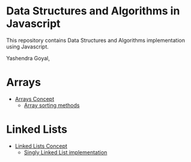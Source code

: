 # Data Structures and Algorithms in Javascript

This repository contains Data Structures and Algorithms implementation using Javascript.

Yashendra Goyal,<br />

# Arrays

* [Arrays Concept](https://github.com/ygoyal25/dsa-javascript/tree/master/data-structures/arrays)
    * [Array sorting methods](sort-array.js)

# Linked Lists

* [Linked Lists Concept](https://github.com/ygoyal25/dsa-javascript/tree/master/data-structures/linked-lists)
    * [Singly Linked List implementation](linked-lists/linked-list.js)
